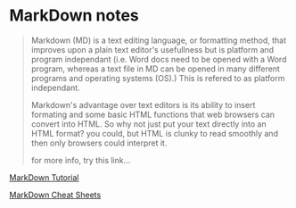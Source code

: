 # MarkDown notes
>
> Markdown (MD) is a text editing language, or formatting method, that improves upon a plain text editor's usefullness but is platform and program independant (i.e. Word docs need to be opened with a Word program, whereas a text file in MD can be opened in many different programs and operating systems (OS).) This is refered to as platform independant.
>
> Markdown's advantage over text editors is its ability to insert formating and some basic HTML functions that web browsers can convert into HTML. So why not just put your text directly into an HTML format? you could, but HTML is clunky to read smoothly and then only browsers could interpret it.
>
> for more info, try this link...
>
[MarkDown Tutorial](https://help.github.com/en/articles/basic-writing-and-formatting-syntax)
>
[MarkDown Cheat Sheets](https://www.markdownguide.org/cheat-sheet/)
